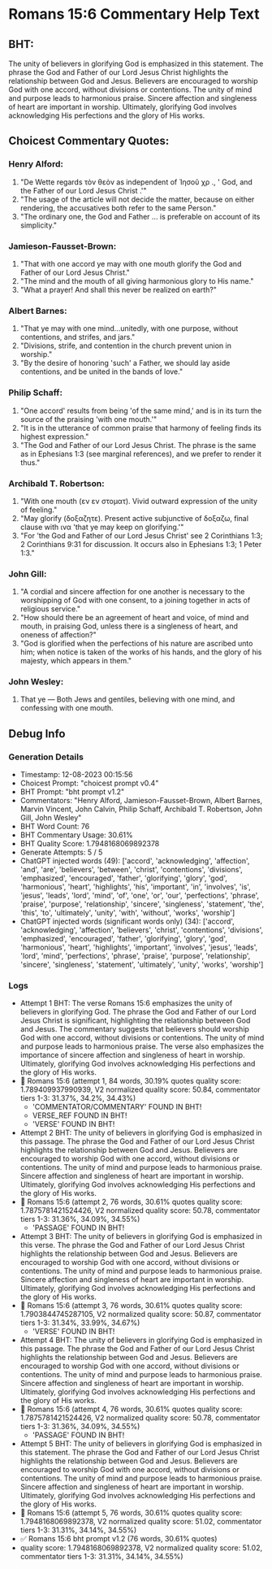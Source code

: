 # Romans 15:6 Commentary Help Text

## BHT:
The unity of believers in glorifying God is emphasized in this statement. The phrase the God and Father of our Lord Jesus Christ highlights the relationship between God and Jesus. Believers are encouraged to worship God with one accord, without divisions or contentions. The unity of mind and purpose leads to harmonious praise. Sincere affection and singleness of heart are important in worship. Ultimately, glorifying God involves acknowledging His perfections and the glory of His works.

## Choicest Commentary Quotes:
### Henry Alford:
1. "De Wette regards τὸν θεὸν as independent of Ἰησοῦ χρ ., ' God, and the Father of our Lord Jesus Christ .'"
2. "The usage of the article will not decide the matter, because on either rendering, the accusatives both refer to the same Person."
3. "The ordinary one, the God and Father ... is preferable on account of its simplicity."

### Jamieson-Fausset-Brown:
1. "That with one accord ye may with one mouth glorify the God and Father of our Lord Jesus Christ." 
2. "The mind and the mouth of all giving harmonious glory to His name." 
3. "What a prayer! And shall this never be realized on earth?"

### Albert Barnes:
1. "That ye may with one mind...unitedly, with one purpose, without contentions, and strifes, and jars."
2. "Divisions, strife, and contention in the church prevent union in worship."
3. "By the desire of honoring 'such' a Father, we should lay aside contentions, and be united in the bands of love."

### Philip Schaff:
1. "One accord' results from being 'of the same mind,' and is in its turn the source of the praising 'with one mouth.'" 
2. "It is in the utterance of common praise that harmony of feeling finds its highest expression." 
3. "The God and Father of our Lord Jesus Christ. The phrase is the same as in Ephesians 1:3 (see marginal references), and we prefer to render it thus."

### Archibald T. Robertson:
1. "With one mouth (εν εν στοματ). Vivid outward expression of the unity of feeling."
2. "May glorify (δοξαζητε). Present active subjunctive of δοξαζω, final clause with ινα 'that ye may keep on glorifying.'"
3. "For 'the God and Father of our Lord Jesus Christ' see 2 Corinthians 1:3; 2 Corinthians 9:31 for discussion. It occurs also in Ephesians 1:3; 1 Peter 1:3."

### John Gill:
1. "A cordial and sincere affection for one another is necessary to the worshipping of God with one consent, to a joining together in acts of religious service." 
2. "How should there be an agreement of heart and voice, of mind and mouth, in praising God, unless there is a singleness of heart, and oneness of affection?"
3. "God is glorified when the perfections of his nature are ascribed unto him; when notice is taken of the works of his hands, and the glory of his majesty, which appears in them."

### John Wesley:
1. That ye — Both Jews and gentiles, believing with one mind, and confessing with one mouth.



## Debug Info
### Generation Details
- Timestamp: 12-08-2023 00:15:56
- Choicest Prompt: "choicest prompt v0.4"
- BHT Prompt: "bht prompt v1.2"
- Commentators: "Henry Alford, Jamieson-Fausset-Brown, Albert Barnes, Marvin Vincent, John Calvin, Philip Schaff, Archibald T. Robertson, John Gill, John Wesley"
- BHT Word Count: 76
- BHT Commentary Usage: 30.61%
- BHT Quality Score: 1.7948168069892378
- Generate Attempts: 5 / 5
- ChatGPT injected words (49):
	['accord', 'acknowledging', 'affection', 'and', 'are', 'believers', 'between', 'christ', 'contentions', 'divisions', 'emphasized', 'encouraged', 'father', 'glorifying', 'glory', 'god', 'harmonious', 'heart', 'highlights', 'his', 'important', 'in', 'involves', 'is', 'jesus', 'leads', 'lord', 'mind', 'of', 'one', 'or', 'our', 'perfections', 'phrase', 'praise', 'purpose', 'relationship', 'sincere', 'singleness', 'statement', 'the', 'this', 'to', 'ultimately', 'unity', 'with', 'without', 'works', 'worship']
- ChatGPT injected words (significant words only) (34):
	['accord', 'acknowledging', 'affection', 'believers', 'christ', 'contentions', 'divisions', 'emphasized', 'encouraged', 'father', 'glorifying', 'glory', 'god', 'harmonious', 'heart', 'highlights', 'important', 'involves', 'jesus', 'leads', 'lord', 'mind', 'perfections', 'phrase', 'praise', 'purpose', 'relationship', 'sincere', 'singleness', 'statement', 'ultimately', 'unity', 'works', 'worship']

### Logs
- Attempt 1 BHT: The verse Romans 15:6 emphasizes the unity of believers in glorifying God. The phrase the God and Father of our Lord Jesus Christ is significant, highlighting the relationship between God and Jesus. The commentary suggests that believers should worship God with one accord, without divisions or contentions. The unity of mind and purpose leads to harmonious praise. The verse also emphasizes the importance of sincere affection and singleness of heart in worship. Ultimately, glorifying God involves acknowledging His perfections and the glory of His works.
- 🔄 Romans 15:6 (attempt 1, 84 words, 30.19% quotes quality score: 1.789409937990939, V2 normalized quality score: 50.84, commentator tiers 1-3: 31.37%, 34.2%, 34.43%) 
	- 'COMMENTATOR/COMMENTARY' FOUND IN BHT! 
	- VERSE_REF FOUND IN BHT! 
	- 'VERSE' FOUND IN BHT!
- Attempt 2 BHT: The unity of believers in glorifying God is emphasized in this passage. The phrase the God and Father of our Lord Jesus Christ highlights the relationship between God and Jesus. Believers are encouraged to worship God with one accord, without divisions or contentions. The unity of mind and purpose leads to harmonious praise. Sincere affection and singleness of heart are important in worship. Ultimately, glorifying God involves acknowledging His perfections and the glory of His works.
- 🔄 Romans 15:6 (attempt 2, 76 words, 30.61% quotes quality score: 1.7875781421524426, V2 normalized quality score: 50.78, commentator tiers 1-3: 31.36%, 34.09%, 34.55%) 
	- 'PASSAGE' FOUND IN BHT!
- Attempt 3 BHT: The unity of believers in glorifying God is emphasized in this verse. The phrase the God and Father of our Lord Jesus Christ highlights the relationship between God and Jesus. Believers are encouraged to worship God with one accord, without divisions or contentions. The unity of mind and purpose leads to harmonious praise. Sincere affection and singleness of heart are important in worship. Ultimately, glorifying God involves acknowledging His perfections and the glory of His works.
- 🔄 Romans 15:6 (attempt 3, 76 words, 30.61% quotes quality score: 1.7903844745287105, V2 normalized quality score: 50.87, commentator tiers 1-3: 31.34%, 33.99%, 34.67%) 
	- 'VERSE' FOUND IN BHT!
- Attempt 4 BHT: The unity of believers in glorifying God is emphasized in this passage. The phrase the God and Father of our Lord Jesus Christ highlights the relationship between God and Jesus. Believers are encouraged to worship God with one accord, without divisions or contentions. The unity of mind and purpose leads to harmonious praise. Sincere affection and singleness of heart are important in worship. Ultimately, glorifying God involves acknowledging His perfections and the glory of His works.
- 🔄 Romans 15:6 (attempt 4, 76 words, 30.61% quotes quality score: 1.7875781421524426, V2 normalized quality score: 50.78, commentator tiers 1-3: 31.36%, 34.09%, 34.55%) 
	- 'PASSAGE' FOUND IN BHT!
- Attempt 5 BHT: The unity of believers in glorifying God is emphasized in this statement. The phrase the God and Father of our Lord Jesus Christ highlights the relationship between God and Jesus. Believers are encouraged to worship God with one accord, without divisions or contentions. The unity of mind and purpose leads to harmonious praise. Sincere affection and singleness of heart are important in worship. Ultimately, glorifying God involves acknowledging His perfections and the glory of His works.
- 🔄 Romans 15:6 (attempt 5, 76 words, 30.61% quotes quality score: 1.7948168069892378, V2 normalized quality score: 51.02, commentator tiers 1-3: 31.31%, 34.14%, 34.55%)
- ✅ Romans 15:6 bht prompt v1.2 (76 words, 30.61% quotes)
- quality score: 1.7948168069892378, V2 normalized quality score: 51.02, commentator tiers 1-3: 31.31%, 34.14%, 34.55%)
